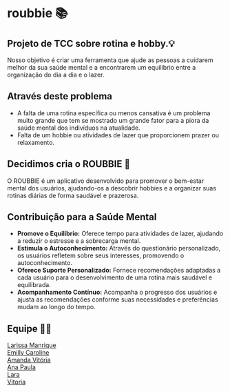 # roubbie 📚

## Projeto de TCC sobre rotina e hobby.💡
Nosso objetivo é criar uma ferramenta que ajude as pessoas a cuidarem melhor da sua saúde mental e a encontrarem um equilíbrio entre a organização do dia a dia e o lazer.
## Através deste problema 
- A falta de uma rotina específica ou menos cansativa é um problema muito grande que tem se mostrado um grande fator para a piora da saúde mental dos indivíduos na atualidade.
- Falta de um hobbie ou atividades de lazer que proporcionem prazer ou relaxamento. 

## Decidimos cria o ROUBBIE 📱
O ROUBBIE é um aplicativo desenvolvido para promover o bem-estar mental dos usuários, ajudando-os a descobrir hobbies e a organizar suas rotinas diárias de forma saudável e prazerosa.

## Contribuição para a Saúde Mental 
- **Promove o Equilíbrio:** Oferece tempo para atividades de lazer, ajudando a reduzir o estresse e a sobrecarga mental.
- **Estimula o Autoconhecimento:** Através do questionário personalizado, os usuários refletem sobre seus interesses, promovendo o autoconhecimento.
- **Oferece Suporte Personalizado:** Fornece recomendações adaptadas a cada usuário para o desenvolvimento de uma rotina mais saudável e equilibrada.
- **Acompanhamento Contínuo:** Acompanha o progresso dos usuários e ajusta as recomendações conforme suas necessidades e preferências mudam ao longo do tempo.

## Equipe 👩‍💻
[Larissa Manrique](https://github.com/larissassk)  
[Emilly Caroline](https://github.com/emillycaaroline)  
[Amanda Vitória](https://github.com/amandvitoria)  
[Ana Paula](https://github.com/anapaulacd)  
[Lara](https://github.com/laraassuncao18)  
[Vitoria](https://github.com/vickieww)   


